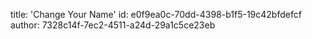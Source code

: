 title: 'Change Your Name'
id: e0f9ea0c-70dd-4398-b1f5-19c42bfdefcf
author: 7328c14f-7ec2-4511-a24d-29a1c5ce23eb
